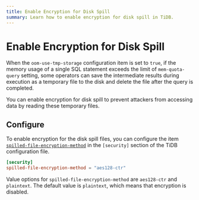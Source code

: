 ```yaml
---
title: Enable Encryption for Disk Spill
summary: Learn how to enable encryption for disk spill in TiDB.
---
```


# Enable Encryption for Disk Spill

When the `oom-use-tmp-storage` configuration item is set to `true`, if the memory usage of a single SQL statement exceeds the limit of `mem-quota-query` setting, some operators can save the intermediate results during execution as a temporary file to the disk and delete the file after the query is completed.

You can enable encryption for disk spill to prevent attackers from accessing data by reading these temporary files.

## Configure

To enable encryption for the disk spill files, you can configure the item [`spilled-file-encryption-method`](/tidb-configuration-file.md#spilled-file-encryption-method) in the `[security]` section of the TiDB configuration file.

```toml
[security]
spilled-file-encryption-method = "aes128-ctr"
```

Value options for `spilled-file-encryption-method` are `aes128-ctr` and `plaintext`. The default value is `plaintext`, which means that encryption is disabled.
